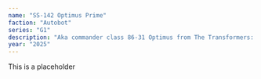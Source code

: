 ```yaml
---
name: "SS-142 Optimus Prime"
faction: "Autobot"
series: "G1"
description: "Aka commander class 86-31 Optimus from The Transformers: The Movie"
year: "2025"
---
```


This is a placeholder